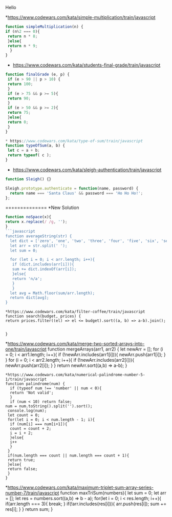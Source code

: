 Hello


*https://www.codewars.com/kata/simple-multiplication/train/javascript
```javascript
function simpleMultiplication(n) {
if (n%2 === 0){
 return n * 8;
 }else{
 return n * 9;
  }
}
```
* https://www.codewars.com/kata/students-final-grade/train/javascript
```javascript
function finalGrade (e, p) {
 if (e > 90 || p > 10) {
 return 100;
 }
 if (e > 75 && p >= 5){
 return 90;
 }
 if (e > 50 && p >= 2){
 return 75;
 }else{
 return 0;
 }
}
```
```javascript
* https://www.codewars.com/kata/type-of-sum/train/javascript
function typeOfSum(a, b) {
 let c = a + b;
 return typeof( c );
}
```
* https://www.codewars.com/kata/sleigh-authentication/train/javascript
```javascript
function Sleigh() {}

Sleigh.prototype.authenticate = function(name, password) {
  return name === 'Santa Claus' && password === 'Ho Ho Ho!';
};
```
==============
*New Solution
```javascript
function noSpace(x){
return x.replace(/ /g, '');
}
```javascript
function averageString(str) {
  let dict = ['zero', 'one', 'two', 'three', 'four', 'five', 'six', 'seven', 'eight', 'nine'];
  let arr = str.split(' ');
  let sum = 0;

  for (let i = 0; i < arr.length; i++){
   if (dict.includes(arr[i])){
   sum += dict.indexOf(arr[i]);
   }else{
   return 'n/a';
   }
   }
  let avg = Math.floor(sum/arr.length);
  return dict[avg];
}
```
```
*https://www.codewars.com/kata/filter-coffee/train/javascript
function search(budget, prices) {
return prices.filter((el) => el <= budget).sort((a, b) => a-b).join();


}
```
*https://www.codewars.com/kata/merge-two-sorted-arrays-into-one/train/javascript
function mergeArrays(arr1, arr2) {
let newArr = [];
for (i = 0; i < arr1.length; i++){
 if (!newArr.includes(arr1[i])){
  newArr.push(arr1[i]);
  }
 }
for (i = 0; i < arr2.length; i++){
 if (!newArr.includes(arr2[i])){
  newArr.push(arr2[i]);
  }
 }
 return newArr.sort((a,b) => a-b);
}
```
*https://www.codewars.com/kata/numerical-palindrome-number-5-1/train/javascript
function palindrome(num) {
  if (typeof num !== 'number' || num < 0){
  return 'Not valid';
  }
  if (num < 10) return false;
num = num.toString().split('').sort();
 console.log(num);
 let count = 0;
 for(let i = 0; i < num.length - 1; i){
  if (num[i] === num[i+1]){
  count = count + 2;
  i = i + 2;
  }else{
  i++
  }
 }
 if(num.length === count || num.length === count + 1){
 return true;
 }else{
 return false;
 }
}
```
*https://www.codewars.com/kata/maximum-triplet-sum-array-series-number-7/train/javascript
function maxTriSum(numbers){
 let sum = 0;
 let arr = [];
 let res = numbers.sort((a,b) => b - a);
 for(let i = 0; i < res.length; i++){
 if(arr.length === 3){
  break;
  }
 if(!arr.includes(res[i])){
   arr.push(res[i]);
   sum += res[i];
   }
 }
 return sum;
}
```
